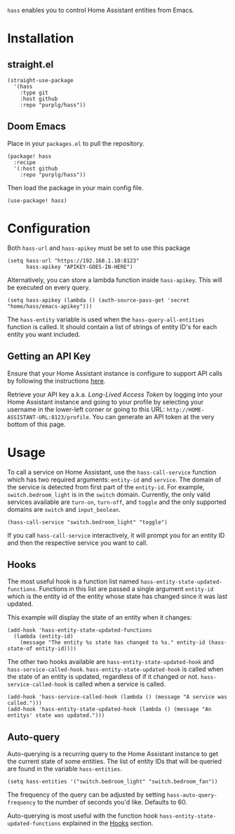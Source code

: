 `hass` enables you to control Home Assistant entities from Emacs.

# Installation

## straight.el

``` emacs-lisp
(straight-use-package
  '(hass
    :type git
    :host github
    :repo "purplg/hass"))
```

## Doom Emacs

Place in your `packages.el` to pull the repository.

``` emacs-lisp
(package! hass
  :recipe
  '(:host github
    :repo "purplg/hass"))
```

Then load the package in your main config file.

``` emacs-lisp
(use-package! hass)
```

# Configuration

Both `hass-url` and `hass-apikey` must be set to use this package

``` emacs-lisp
(setq hass-url "https://192.168.1.10:8123"
      hass-apikey "APIKEY-GOES-IN-HERE")
```

Alternatively, you can store a lambda function inside `hass-apikey`.
This will be executed on every query.

``` emacs-lisp
(setq hass-apikey (lambda () (auth-source-pass-get 'secret "home/hass/emacs-apikey")))
```

The `hass-entity` variable is used when the `hass-query-all-entities`
function is called. It should contain a list of strings of entity ID's
for each entity you want included.

## Getting an API Key

Ensure that your Home Assistant instance is configure to support API
calls by following the instructions
[here](https://www.home-assistant.io/integrations/api/).

Retrieve your API key a.k.a. *Long-Lived Access Token* by logging into
your Home Assistant instance and going to your profile by selecting your
username in the lower-left corner or going to this URL:
`http://HOME-ASSISTANT-URL:8123/profile`. You can generate an API token
at the very bottom of this page.

# Usage

To call a service on Home Assistant, use the `hass-call-service`
function which has two required arguments: `entity-id` and `service`.
The domain of the service is detected from first part of the
`entity-id`. For example, `switch.bedroom_light` is in the `switch`
domain. Currently, the only valid services available are `turn-on`,
`turn-off`, and `toggle` and the only supported domains are `switch` and
`input_boolean`.

``` emacs-lisp
(hass-call-service "switch.bedroom_light" "toggle")
```

If you call `hass-call-service` interactively, it will prompt you for an
entity ID and then the respective service you want to call.

## Hooks

The most useful hook is a function list named
`hass-entity-state-updated-functions`. Functions in this list are passed
a single argument `entity-id` which is the entity id of the entity whose
state has changed since it was last updated.

This example will display the state of an entity when it changes:

``` emacs-lisp
(add-hook 'hass-entity-state-updated-functions
  (lambda (entity-id)
    (message "The entity %s state has changed to %s." entity-id (hass-state-of entity-id))))
```

The other two hooks available are `hass-entity-state-updated-hook` and
`hass-service-called-hook`. `hass-entity-state-updated-hook` is called
when the state of an entity is updated, regardless of if it changed or
not. `hass-service-called-hook` is called when a service is called.

``` emacs-lisp
(add-hook 'hass-service-called-hook (lambda () (message "A service was called.")))
(add-hook 'hass-entity-state-updated-hook (lambda () (message "An entitys' state was updated.")))
```

## Auto-query

Auto-querying is a recurring query to the Home Assistant instance to get
the current state of some entities. The list of entity IDs that will be
queried are found in the variable `hass-entities`.

``` emacs-lisp
(setq hass-entities '("switch.bedroom_light" "switch.bedroom_fan"))
```

The frequency of the query can be adjusted by setting
`hass-auto-query-frequency` to the number of seconds you'd like.
Defaults to 60.

Auto-querying is most useful with the function hook
`hass-entity-state-updated-functions` explained in the [Hooks](#Hooks) section.
